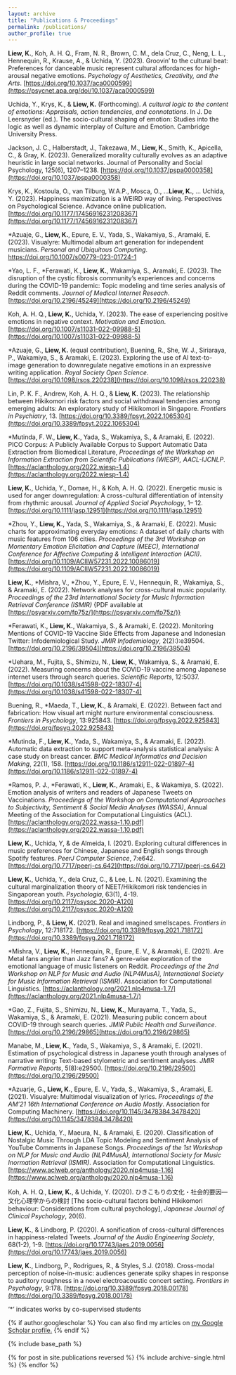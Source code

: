 ```yaml
---
layout: archive
title: "Publications & Proceedings"
permalink: /publications/
author_profile: true
---
```


**Liew, K.**, Koh, A. H. Q., Fram, N. R., Brown, C. M., dela Cruz, C., Neng, L. L., Hennequin, R., Krause, A., & Uchida, Y. (2023). Groovin’ to the cultural beat: Preferences for danceable music represent cultural affordances for high-arousal negative emotions. *Psychology of Aesthetics, Creativity, and the Arts*. [https://doi.org/10.1037/aca0000599](https://psycnet.apa.org/doi/10.1037/aca0000599)

Uchida, Y., Krys, K., & **Liew, K.** (Forthcoming). *A cultural logic to the content of emotions: Appraisals, action tendencies, and connotations*. In J. De Leersnyder (ed.). The socio-cultural shaping of emotion: Studies into the logic as well as dynamic interplay of Culture and Emotion. Cambridge University Press.

Jackson, J. C., Halberstadt, J., Takezawa, M., **Liew, K.**, Smith, K., Apicella, C., & Gray, K. (2023). Generalized morality culturally evolves as an adaptive heuristic in large social networks. Journal of Personality and Social Psychology, 125(6), 1207–1238. [https://doi.org/10.1037/pspa0000358](https://doi.org/10.1037/pspa0000358)

Krys, K., Kostoula, O., van Tilburg, W.A.P., Mosca, O., ...**Liew, K.**, ... Uchida, Y. (2023). Happiness maximization is a WEIRD way of living. Perspectives on Psychological Science. Advance online publication. [https://doi.org/10.1177/17456916231208367](https://doi.org/10.1177/17456916231208367)

\*Azuaje, G., **Liew, K.**, Epure, E. V., Yada, S., Wakamiya, S., Aramaki, E. (2023). Visualyre: Multimodal album art generation for independent musicians. *Personal and Ubiquitous Computing*. https://doi.org/10.1007/s00779-023-01724-1

\*Yao, L. F., \*Ferawati, K., **Liew, K.**, Wakamiya, S., Aramaki, E. (2023). The disruption of the cystic fibrosis community’s experiences and concerns during the COVID-19 pandemic: Topic modeling and time series analysis of Reddit comments. *Journal of Medical Internet Reseach*. [https://doi.org/10.2196/45249](https://doi.org/10.2196/45249)

Koh, A. H. Q., **Liew, K.**, Uchida, Y. (2023). The ease of experiencing positive emotions in negative context. *Motivation and Emotion*. [https://doi.org/10.1007/s11031-022-09988-5](https://doi.org/10.1007/s11031-022-09988-5)

\*Azuaje, G., **Liew, K.** (equal contribution), Buening, R., She, W. J., Siriaraya, P., Wakamiya, S., & Aramaki, E. (2023). Exploring the use of AI text-to-image generation to downregulate negative emotions in an expressive writing application. *Royal Society Open Science*. [https://doi.org/10.1098/rsos.220238](https://doi.org/10.1098/rsos.220238)

Lin, P. K. F., Andrew, Koh, A. H. Q., & **Liew, K.** (2023). The relationship between Hikikomori risk factors and social withdrawal tendencies among emerging adults: An exploratory study of Hikikomori in Singapore. *Frontiers in Psychiatry*, 13. [https://doi.org/10.3389/fpsyt.2022.1065304](https://doi.org/10.3389/fpsyt.2022.1065304)

\*Mutinda, F. W., **Liew, K.**, Yada, S., Wakamiya, S., & Aramaki, E. (2022). PICO Corpus: A Publicly Available Corpus to Support Automatic Data Extraction from Biomedical Literature, *Proceedings of the Workshop on Information Extraction from Scientific Publications (WIESP), AACL-IJCNLP*. [https://aclanthology.org/2022.wiesp-1.4](https://aclanthology.org/2022.wiesp-1.4)

**Liew, K.**,  Uchida, Y.,  Domae, H., &  Koh, A. H. Q. (2022).  Energetic music is used for anger downregulation: A cross-cultural differentiation of intensity from rhythmic arousal. *Journal of Applied Social Psychology*,  1– 12. [https://doi.org/10.1111/jasp.12951](https://doi.org/10.1111/jasp.12951)

\*Zhou, Y., **Liew, K.**, Yada, S., Wakamiya, S., & Aramaki, E. (2022). Music charts for approximating everyday emotions: A dataset of daily charts with music features from 106 cities. *Proceedings of the 3rd Workshop on Momentary Emotion Elicitation and Capture (MEEC), International Conference for Affective Computing & Intelligent Interaction (ACII)*. [https://doi.org/10.1109/ACIIW57231.2022.10086019](https://doi.org/10.1109/ACIIW57231.2022.10086019)

**Liew, K.**, \*Mishra, V., \*Zhou, Y., Epure, E. V., Hennequin, R., Wakamiya, S., & Aramaki, E. (2022). Network analyses for cross-cultural music popularity. *Proceedings of the 23rd International Society for Music Information Retrieval Conference (ISMIR)* {PDF available at [https://psyarxiv.com/fp75z/](https://psyarxiv.com/fp75z/)}

\*Ferawati, K., **Liew, K.**, Wakamiya, S., & Aramaki, E. (2022). Monitoring Mentions of COVID-19 Vaccine Side Effects from Japanese and Indonesian Twitter: Infodemiological Study. *JMIR Infodemiology*, 2(2):):e39504. [https://doi.org/10.2196/39504](https://doi.org/10.2196/39504)

\*Uehara, M., Fujita, S., Shimizu, N., **Liew, K**., Wakamiya, S., & Aramaki, E. (2022). Measuring concerns about the COVID-19 vaccine among Japanese internet users through search queries. *Scientific Reports*, 12:5037. [https://doi.org/10.1038/s41598-022-18307-4](https://doi.org/10.1038/s41598-022-18307-4)

Buening, R., \*Maeda, T., **Liew, K.**, & Aramaki, E. (2022). Between fact and fabrication: How visual art might nurture environmental consciousness. *Frontiers in Psychology*, 13:925843. [https://doi.org/fpsyg.2022.925843](https://doi.org/fpsyg.2022.925843)

\*Mutinda, F., **Liew, K.**, Yada, S., Wakamiya, S., & Aramaki, E. (2022). Automatic data extraction to support meta-analysis statistical analysis: A case study on breast cancer. *BMC Medical Informatics and Decision Making*, 22(1), 158. [https://doi.org/10.1186/s12911-022-01897-4](https://doi.org/10.1186/s12911-022-01897-4)

\*Ramos, P. J., \*Ferawati, K., **Liew, K.**, Aramaki, E., & Wakamiya, S. (2022). Emotion analysis of writers and readers of Japanese Tweets on Vaccinations. *Proceedings of the Workshop on Computational Approaches to Subjectivity, Sentiment & Social Media Analyses (WASSA)*, Annual Meeting of the Association for Computational Linguistics (ACL).[https://aclanthology.org/2022.wassa-1.10.pdf](https://aclanthology.org/2022.wassa-1.10.pdf)

**Liew, K.**, Uchida, Y, & de Almeida, I. (2021). Exploring cultural differences in music preferences for Chinese, Japanese and English songs through Spotify features. *PeerJ Computer Science*, 7:e642. [https://doi.org/10.7717/peerj-cs.642](https://doi.org/10.7717/peerj-cs.642)

**Liew, K.**, Uchida, Y., dela Cruz, C., & Lee, L. N. (2021). Examining the cultural marginalization theory of NEET/Hikikomori risk tendencies in Singaporean youth. *Psychologia*, 63(1), 4-19. [https://doi.org/10.2117/psysoc.2020-A120](https://doi.org/10.2117/psysoc.2020-A120)

Lindborg, P., & **Liew, K.** (2021). Real and imagined smellscapes. *Frontiers in Psychology*, 12:718172. [https://doi.org/10.3389/fpsyg.2021.718172](https://doi.org/10.3389/fpsyg.2021.718172) 

\*Mishra, V., **Liew, K.**, Hennequin, R., Epure, E. V., & Aramaki, E. (2021). Are Metal fans angrier than Jazz fans? A genre-wise exploration of the emotional language of music listeners on Reddit. *Proceedings of the 2nd Workshop on NLP for Music and Audio (NLP4MusA), International Society for Music Information Retrieval (ISMIR)*. Association for Computational Linguistics. [https://aclanthology.org/2021.nlp4musa-1.7/](https://aclanthology.org/2021.nlp4musa-1.7/)

\*Gao, Z., Fujita, S., Shimizu, N., **Liew, K.**, Murayama, T., Yada, S., Wakamiya, S., & Aramaki, E. (2021). Measuring public concern about COVID-19 through search queries. *JMIR Public Health and Surveillance*. [https://doi.org/10.2196/29865](https://doi.org/10.2196/29865)

Manabe, M., **Liew, K.**, Yada, S., Wakamiya, S., & Aramaki, E. (2021). Estimation of psychological distress in Japanese youth through analyses of narrative writing: Text-based stylometric and sentiment analyses. *JMIR Formative Reports*, 5(8):e29500. [https://doi.org/10.2196/29500](https://doi.org/10.2196/29500)

\*Azuarje, G., **Liew, K.**, Epure, E. V., Yada, S., Wakamiya, S., Aramaki, E. (2021). Visualyre: Multimodal visualization of lyrics. *Proceedings of the AM’21 16th International Conference on Audio Mostly*. Association for Computing Machinery. [https://doi.org/10.1145/3478384.3478420](https://doi.org/10.1145/3478384.3478420)

**Liew, K.**, Uchida, Y., Maeura, N., & Aramaki, E. (2020). Classification of Nostalgic Music Through LDA Topic Modeling and Sentiment Analysis of YouTube Comments in Japanese Songs. *Proceedings of the 1st Workshop on NLP for Music and Audio (NLP4MusA), International Society for Music Inormation Retrieval (ISMIR)*. Association for Computational Linguistics. [https://www.aclweb.org/anthology/2020.nlp4musa-1.16](https://www.aclweb.org/anthology/2020.nlp4musa-1.16) 

Koh, A. H. Q., **Liew, K.**, & Uchida, Y. (2020). ひきこもりの文化・社会的要因―文化心理学からの検討 [The socio-cultural factors behind Hikikomori behaviour: Considerations from cultural psychology], *Japanese Journal of Clinical Psychology*, 20(6).

**Liew, K.**, & Lindborg, P. (2020). A sonification of cross-cultural differences in happiness-related Tweets. *Journal of the Audio Engineering Society*, 68(1-2), 1-9. [https://doi.org/10.17743/jaes.2019.0056](https://doi.org/10.17743/jaes.2019.0056)

**Liew, K.**, Lindborg, P., Rodrigues, R., & Styles, S.J. (2018). Cross-modal perception of noise-in-music: audiences generate spiky shapes in response to auditory roughness in a novel electroacoustic concert setting. *Frontiers in Psychology*, 9:178. [https://doi.org/10.3389/fpsyg.2018.00178](https://doi.org/10.3389/fpsyg.2018.00178)


‘\*’ indicates works by co-supervised students 



{% if author.googlescholar %}
  You can also find my articles on <u><a href="{{author.googlescholar}}">my Google Scholar profile</a>.</u>
{% endif %}

{% include base_path %}

{% for post in site.publications reversed %}
  {% include archive-single.html %}
{% endfor %}
